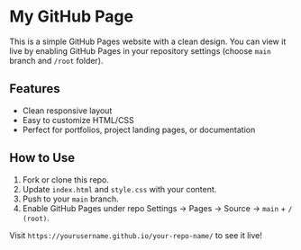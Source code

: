 # My GitHub Page

This is a simple GitHub Pages website with a clean design. You can view it live by enabling GitHub Pages in your repository settings (choose `main` branch and `/root` folder).

## Features

* Clean responsive layout
* Easy to customize HTML/CSS
* Perfect for portfolios, project landing pages, or documentation

## How to Use

1. Fork or clone this repo.
2. Update `index.html` and `style.css` with your content.
3. Push to your `main` branch.
4. Enable GitHub Pages under repo Settings → Pages → Source → `main` + `/ (root)`.

Visit `https://yourusername.github.io/your-repo-name/` to see it live!
